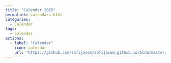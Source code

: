 ```yaml
---
title: "Calendar 2025"
permalink: calendars.html
categories:
  - Calendar
tags:
  - calendar
actions:
  - label: "Calendar"
    icon: calendar
    url: "https://github.com/sofijacom/sofijacom.github.io/blob/master/_layouts/home.html"
---
```


